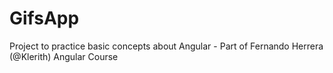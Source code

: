 # GifsApp

Project to practice basic concepts about Angular - Part of Fernando Herrera (@Klerith) Angular Course
